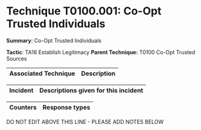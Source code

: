 # Technique T0100.001: Co-Opt Trusted Individuals

**Summary**: Co-Opt Trusted Individuals

**Tactic**: TA16 Establish Legitimacy            **Parent Technique:** T0100 Co-Opt Trusted Sources


| Associated Technique | Description |
| --------- | ------------------------- |



| Incident | Descriptions given for this incident |
| -------- | -------------------- |



| Counters | Response types |
| -------- | -------------- |


DO NOT EDIT ABOVE THIS LINE - PLEASE ADD NOTES BELOW